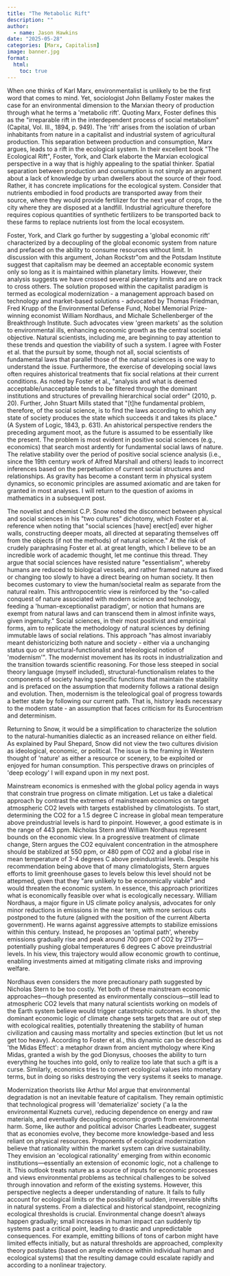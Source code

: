 ```yaml
---
title: "The Metabolic Rift"
description: ""
author:
  - name: Jason Hawkins
date: "2025-05-28"
categories: [Marx, Capitalism]
image: banner.jpg
format: 
  html:
    toc: true
---
```


When one thinks of Karl Marx, environmentalist is unlikely to be the first word that comes to mind. Yet, sociologist John Bellamy Foster makes the case for an environmental dimension to the Marxian theory of production through what he terms a 'metabolic rift'. Quoting Marx, Foster defines this as the "irreparable rift in the interdependent process of social metabolism" (Capital, Vol. III., 1894, p. 949). The 'rift' arises from the isolation of urban inhabitants from nature in a capitalist and industrial system of agricultural production. This separation between production and consumption, Marx argues, leads to a rift in the ecological system. In their excellent book "The Ecological Rift", Foster, York, and Clark elaborte the Marxian ecological perspective in a way that is highly appealing to the spatial thinker. Spatial separation between production and consumption is not simply an argument about a lack of knowledge by urban dwellers about the source of their food. Rather, it has concrete implications for the ecological system. Consider that nutrients embodied in food products are transported away from their source, where they would provide fertilizer for the next year of crops, to the city where they are disposed at a landfill. Industrial agriculture therefore requires copious quantities of synthetic fertilizers to be transported back to these farms to replace nutrients lost from the local ecosystem.

Foster, York, and Clark go further by suggesting a 'global economic rift' characterized by a decoupling of the global economic system from nature and prefaced on the ability to consume resources without limit. In discussion with this argument, Johan Rockstr\"om and the Potsdam Institute suggest that capitalism may be deemed an acceptable economic system only so long as it is maintained within planetary limits. However, their analysis suggests we have crossed several planetary limits and are on track to cross others. The solution proposed within the capitalist paradigm is termed as ecological modernization - a management approach based on technology and market-based solutions - advocated by Thomas Friedman, Fred Krupp of the Environmental Defense Fund, Nobel Memorial Prize-winning economist William Nordhaus, and Michale Schellenberger of the Breakthrough Institute. Such advocates view 'green markets' as the solution to environmental ills, enhancing economic growth as the central societal objective. Natural scientists, including me, are beginning to pay attention to these trends and question the viability of such a system. I agree with Foster et al. that the pursuit by some, though not all, social scientists of fundamental laws that parallel those of the natural sciences is one way to understand the issue. Furthermore, the exercise of developing social laws often requires ahistorical treatments that fix social relations at their current conditions. As noted by Foster et al., "analysis and what is deemed acceptable/unacceptable tends to be filtered through the dominant institutions and structures of prevailing hierarchical social order" (2010, p. 20). Further, John Stuart Mills stated that "[t]he fundamental problem, therefore, of the social science, is to find the laws according to which any state of society produces the state which succeeds it and takes its place." (A System of Logic, 1843, p. 631). An ahistorical perspective renders the preceding argument moot, as the future is assumed to be essentially like the present. The problem is most evident in positive social sciences (e.g., economics) that search most ardently for fundamental social laws of nature. The relative stability over the period of positive social science analysis (i.e., since the 19th century work of Alfred Marshall and others) leads to incorrect inferences based on the perpetuation of current social structures and relationships. As gravity has become a constant term in physical system dynamics, so economic principles are assumed axiomatic and are taken for granted in most analyses. I will return to the question of axioms in mathematics in a subsequent post.

The novelist and chemist C.P. Snow noted the disconnect between physical and social sciences in his "two cultures" dichotomy, which Foster et al. reference when noting that "social sciences [have] erect[ed] ever higher walls, constructing deeper moats, all directed at separating themselves off from the objects (if not the methods) of natural science." At the risk of crudely paraphrasing Foster et al. at great length, which I believe to be an incredible work of academic thought, let me continue this thread. They argue that social sciences have resisted nature "essentialism", whereby humans are reduced to biological vessels, and rather framed nature as fixed or changing too slowly to have a direct bearing on human society. It then becomes customary to view the human/societal realm as separate from the natural realm. This anthropocentric view is reinforced by the "so-called conquest of nature associated with modern science and technology, feeding a 'human-exceptionalist paradigm', or notion that humans are exempt from natural laws and can transcend them in almost infinite ways, given ingenuity." Social sciences, in their most positivist and empirical forms, aim to replicate the methodology of natural sciences by defining immutable laws of social relations. This approach "has almost invariably meant dehistoricizing both nature and society - either via a unchanging status quo or structural-functionalist and teleological notion of 'modernism'". The modernist movement has its roots in industrialization and the transition towards scientific reasoning. For those less steeped in social theory language (myself included), structural-functionalism relates to the components of society having specific functions that maintain the stability and is prefaced on the assumption that modernity follows a rational design and evolution. Then, modernism is the teleological goal of progress towards a better state by following our current path. That is, history leads necessary to the modern state -  an assumption that faces criticism for its Eurocentrism and determinism.

Returning to Snow, it would be a simplification to characterize the solution to the natural-humanities dialectic as an increased reliance on either field. As explained by Paul Shepard, Snow did not view the two cultures division as ideological, economic, or political. The issue is the framing in Western thought of 'nature' as either a resource or scenery, to be exploited or enjoyed for human consumption. This perspective draws on principles of 'deep ecology' I will expand upon in my next post.

Mainstream economics is enmeshed with the global policy agenda in ways that constrain true progress on climate mitigation. Let us take a dialetical approach by contrast the extremes of mainstream economics on target atmospheric CO2 levels with targets established by climatologists. To start, determining the CO2 for a 1.5 degree C increase in global mean temperature above preindustrial levels is hard to pinpoint. However, a good estimate is in the range of 443 ppm. Nicholas Stern and William Nordhaus represent bounds on the economic view. In a progressive treatment of climate change, Stern argues the CO2 equivalent concentration in the atmosphere should be stablized at 550 ppm, or 480 ppm of CO2 and a global rise in mean temperature of 3-4 degrees C above preindustrial levels. Despite his recommendation being above that of many climatologists, Stern argues efforts to limit greenhouse gases to levels below this level should not be attepmed, given that they "are unlikely to be economically viable" and would threaten the economic system. In essence, this approach prioritizes what is economically feasible over what is ecologically necessary. William Nordhaus, a major figure in US climate policy analysis, advocates for only minor reductions in emissions in the near term, with more serious cuts postponed to the future (aligned with the position of the current Alberta government). He warns against aggressive attempts to stabilize emissions within this century. Instead, he proposes an 'optimal path', whereby emissions gradually rise and peak around 700 ppm of CO2 by 2175—potentially pushing global temperatures 6 degrees C above preindustrial levels. In his view, this trajectory would allow economic growth to continue, enabling investments aimed at mitigating climate risks and improving welfare.

Nordhaus even considers the more precautionary path suggested by Nicholas Stern to be too costly. Yet both of these mainstream economic approaches—though presented as environmentally conscious—still lead to atmospheric CO2 levels that many natural scientists working on models of the Earth system believe would trigger catastrophic outcomes. In short, the dominant economic logic of climate change sets targets that are out of step with ecological realities, potentially threatening the stability of human civilization and causing mass mortality and species extinction (but let us not get too heavy). According to Foster et al., this dynamic can be described as 'the Midas Effect': a metaphor drawn from ancient mythology where King Midas, granted a wish by the god Dionysus, chooses the ability to turn everything he touches into gold, only to realize too late that such a gift is a curse. Similarly, economics tries to convert ecological values into monetary terms, but in doing so risks destroying the very systems it seeks to manage.

Modernization theorists like Arthur Mol argue that environmental degradation is not an inevitable feature of capitalism. They remain optimistic that technological progress will 'dematerialize' society (\'a la the environmental Kuznets curve), reducing dependence on energy and raw materials, and eventually decoupling economic growth from environmental harm. Some, like author and political advisor Charles Leadbeater, suggest that as economies evolve, they become more knowledge-based and less reliant on physical resources. Proponents of ecological modernization believe that rationality within the market system can drive sustainability. They envision an 'ecological rationality' emerging from within economic institutions—essentially an extension of economic logic, not a challenge to it. This outlook treats nature as a source of inputs for economic processes and views environmental problems as technical challenges to be solved through innovation and reform of the existing systems. However, this perspective neglects a deeper understanding of nature. It fails to fully account for ecological limits or the possibility of sudden, irreversible shifts in natural systems. From a dialectical and historical standpoint, recognizing ecological thresholds is crucial. Environmental change doesn’t always happen gradually; small increases in human impact can suddenly tip systems past a critical point, leading to drastic and unpredictable consequences. For example, emitting billions of tons of carbon might have limited effects initially, but as natural thresholds are approached, complexity theory postulates (based on ample evidence within individual human and ecological systems) that the resulting damage could escalate rapidly and according to a nonlinear trajectory.